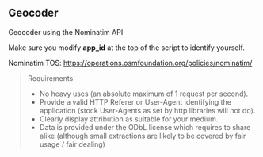 ## Geocoder

Geocoder using the Nominatim API

Make sure you modify **app\_id** at the top of the script to identify yourself.

Nominatim TOS: https://operations.osmfoundation.org/policies/nominatim/

> Requirements
> * No heavy uses (an absolute maximum of 1 request per second).
> * Provide a valid HTTP Referer or User-Agent identifying the application (stock User-Agents as set by http libraries will not do).
> * Clearly display attribution as suitable for your medium.
> * Data is provided under the ODbL license which requires to share alike (although small extractions are likely to be covered by fair usage / fair dealing)

